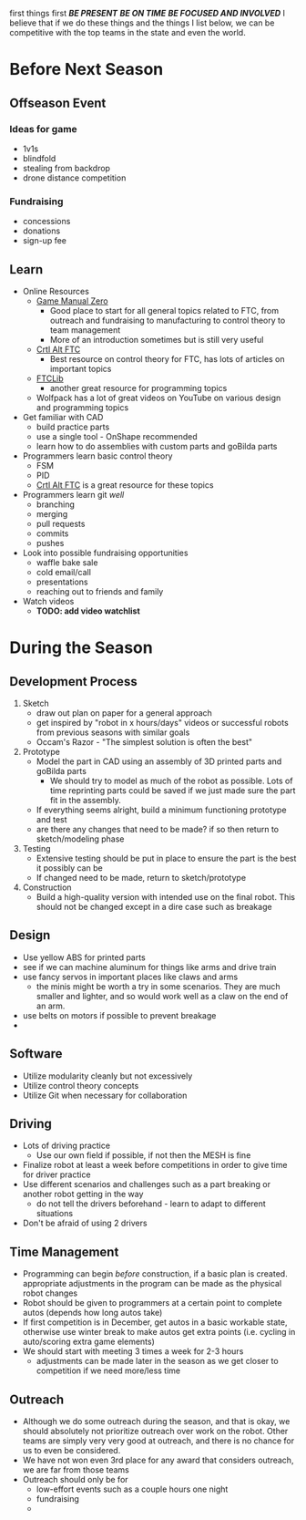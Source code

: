 first things first
***BE PRESENT***
***BE ON TIME***
***BE FOCUSED AND INVOLVED***
I believe that if we do these things and the things I list below, we can be competitive with the top teams in the state and even the world.
# Before Next Season
## Offseason Event
### Ideas for game
- 1v1s
- blindfold
- stealing from backdrop
- drone distance competition
### Fundraising
- concessions
- donations
- sign-up fee
## Learn
- Online Resources
	- [Game Manual Zero](https://www.gm0.net/)
		- Good place to start for all general topics related to FTC, from outreach and fundraising to manufacturing to control theory to team management
		- More of an introduction sometimes but is still very useful
	- [Crtl Alt FTC](https://www.ctrlaltftc.com) 
		- Best resource on control theory for FTC, has lots of articles on important topics
	- [FTCLib](https://www.ftclib.com) 
		- another great resource for programming topics
	- Wolfpack has a lot of great videos on YouTube on various design and programming topics
- Get familiar with CAD
	- build practice parts
	- use a single tool - OnShape recommended
	- learn how to do assemblies with custom parts and goBilda parts
- Programmers learn basic control theory
	- FSM
	- PID
	- [Crtl Alt FTC](https://www.ctrlaltftc.com) is a great resource for these topics
- Programmers learn git *well*
	- branching
	- merging
	- pull requests
	- commits
	- pushes
- Look into possible fundraising opportunities
	- waffle bake sale
	- cold email/call
	- presentations
	- reaching out to friends and family
- Watch videos
	- **TODO: add video watchlist**
# During the Season
## Development Process
1. Sketch
	- draw out plan on paper for a general approach
	- get inspired by "robot in x hours/days" videos or successful robots from previous seasons with similar goals
	- Occam's Razor - "The simplest solution is often the best"
2. Prototype
	- Model the part in CAD using an assembly of 3D printed parts and goBilda parts
		- We should try to model as much of the robot as possible. Lots of time reprinting parts could be saved if we just made sure the part fit in the assembly.
	- If everything seems alright, build a minimum functioning prototype and test
	- are there any changes that need to be made? if so then return to sketch/modeling phase
3. Testing
	- Extensive testing should be put in place to ensure the part is the best it possibly can be
	- If changed need to be made, return to sketch/prototype
4. Construction
	- Build a high-quality version with intended use on the final robot. This should not be changed except in a dire case such as breakage
## Design
- Use yellow ABS for printed parts
- see if we can machine aluminum for things like arms and drive train
- use fancy servos in important places like claws and arms
	- the minis might be worth a try in some scenarios. They are much smaller and lighter, and so would work well as a claw on the end of an arm.
- use belts on motors if possible to prevent breakage
- 
## Software
- Utilize modularity cleanly but not excessively
- Utilize control theory concepts
- Utilize Git when necessary for collaboration
## Driving
- Lots of driving practice
	- Use our own field if possible, if not then the MESH is fine
- Finalize robot at least a week before competitions in order to give time for driver practice
- Use different scenarios and challenges such as a part breaking or another robot getting in the way
	- do not tell the drivers beforehand - learn to adapt to different situations
- Don't be afraid of using 2 drivers
## Time Management
- Programming can begin *before* construction, if a basic plan is created. appropriate adjustments in the program can be made as the physical robot changes
- Robot should be given to programmers at a certain point to complete autos (depends how long autos take)
- If first competition is in December, get autos in a basic workable state, otherwise use winter break to make autos get extra points (i.e. cycling in auto/scoring extra game elements)
- We should start with meeting 3 times a week for 2-3 hours
	- adjustments can be made later in the season as we get closer to competition if we need more/less time
## Outreach
- Although we do some outreach during the season, and that is okay, we should absolutely not prioritize outreach over work on the robot. Other teams are simply very very good at outreach, and there is no chance for us to even be considered.
- We have not won even 3rd place for any award that considers outreach, we are far from those teams
- Outreach should only be for
	- low-effort events such as a couple hours one night
	- fundraising
	- 